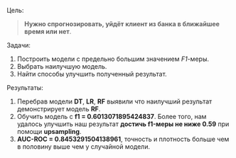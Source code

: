 Цель: 

> **Нужно спрогнозировать, уйдёт клиент из банка в ближайшее время или нет**.

Задачи: 
1. Построить модели с предельно большим значением *F1*-меры.
2. Выбрать наилучшую модель.
3. Найти способы улучшить полученный результат.

Результаты: 
1. Перебрав модели **DT**, **LR**, **RF** выявили что наилучший результат демонстрирует модель **RF**. 
2. Обучить модель с **f1 = 0.6013071895424837**. Более того, нам удалось улучшить наш результат **достичь f1-меры не ниже 0.59** при помощи **upsampling**.
3. **AUC-ROC = 0.8453291504138961**, точность и плотность больше чем в половину выше чем у случайной модели.
